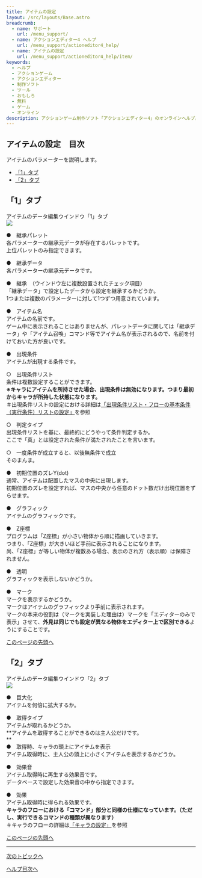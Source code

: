 ```yaml
---
title: アイテムの設定
layout: /src/layouts/Base.astro
breadcrumb:
  - name: サポート
    url: /menu_support/
  - name: アクションエディター4 ヘルプ
    url: /menu_support/actioneditor4_help/
  - name: アイテムの設定
    url: /menu_support/actioneditor4_help/item/
keywords:
  - ヘルプ
  - アクションゲーム
  - アクションエディター
  - 制作ソフト
  - ツール
  - おもしろ
  - 無料
  - ゲーム
  - オンライン
description: アクションゲーム制作ソフト「アクションエディター4」のオンラインヘルプ。「アイテムの設定」は「おもしろゲーム神殿」内のページです
---
```


<a name="TOP"></a>

## アイテムの設定　目次

アイテムのパラメーターを説明します。  

- [「1」タブ](#ITEM_1)
- [「2」タブ](#ITEM_2)

<a name="ITEM_1"></a>

## 「1」タブ

アイテムのデータ編集ウインドウ「1」タブ  
![](/menu_support/actioneditor4_help/item/Item1.jpg)  
  

●　継承パレット  
各パラメーターの継承元データが存在するパレットです。  
上位パレットのみ指定できます。  
  
●　継承データ  
各パラメーターの継承元データです。  
  
●　継承　（ウインドウ左に複数設置されたチェック項目）  
「継承データ」で設定したデータから設定を継承するかどうか。  
1つまたは複数のパラメーターに対して1つずつ用意されています。  
  
●　アイテム名  
アイテムの名前です。  
ゲーム中に表示されることはありませんが、パレットデータに関しては「継承データ」や「アイテム召喚」コマンド等でアイテム名が表示されるので、名前を付けておいた方が良いです。  
  
●　出現条件  
アイテムが出現する条件です。  
  
○　出現条件リスト  
条件は複数設定することができます。  
**※キャラにアイテムを所持させた場合、出現条件は無効になります。つまり最初からキャラが所持した状態になります。**  
＃出現条件リストの設定における詳細は[「出現条件リスト・フローの基本条件（実行条件）リストの設定」](../cond/)を参照  
  
○　判定タイプ  
出現条件リストを基に、最終的にどうやって条件判定するか。  
ここで「真」とは設定された条件が満たされたことを言います。  
  
○　一度条件が成立すると、以後無条件で成立  
そのまんま。  
  
●　初期位置のズレY(dot)  
通常、アイテムは配置したマスの中央に出現します。  
初期位置のズレを設定すれば、マスの中央から任意のドット数だけ出現位置をずらせます。  
  
●　グラフィック  
アイテムのグラフィックです。  
  
●　Z座標  
プログラムは「Z座標」が小さい物体から順に描画していきます。  
つまり、「Z座標」が大きいほど手前に表示されることになります。  
尚、「Z座標」が等しい物体が複数ある場合、表示のされ方（表示順）は保障されません。  
  
●　透明  
グラフィックを表示しないかどうか。  
  
●　マーク  
マークを表示するかどうか。  
マークはアイテムのグラフィックより手前に表示されます。  
マークの本来の役割は（マークを実装した理由は）マークを「エディターのみで表示」させて、**外見は同じでも設定が異なる物体をエディター上で区別できる**ようにすることです。

[このページの先頭へ](#TOP)

<a name="ITEM_2"></a>

## 「2」タブ

アイテムのデータ編集ウインドウ「2」タブ  
![](/menu_support/actioneditor4_help/item/Item2.jpg)  
  

●　巨大化  
アイテムを何倍に拡大するか。  
  
●　取得タイプ  
アイテムが取れるかどうか。  
**アイテムを取得することができるのは主人公だけです。  
**  
●　取得時、キャラの頭上にアイテムを表示  
アイテム取得時に、主人公の頭上に小さくアイテムを表示するかどうか。  
  
●　効果音  
アイテム取得時に再生する効果音です。  
データベースで設定した効果音の中から指定できます。  
  
●　効果  
アイテム取得時に得られる効果です。  
**キャラのフローにおける「コマンド」部分と同様の仕様になっています。（ただし、実行できるコマンドの種類が異なります）**  
＃キャラのフローの詳細は[「キャラの設定」](../chara/#CHARA_4)を参照  

[このページの先頭へ](#TOP)

---

  

[次のトピックへ](../commando/)

[ヘルプ目次へ](..)